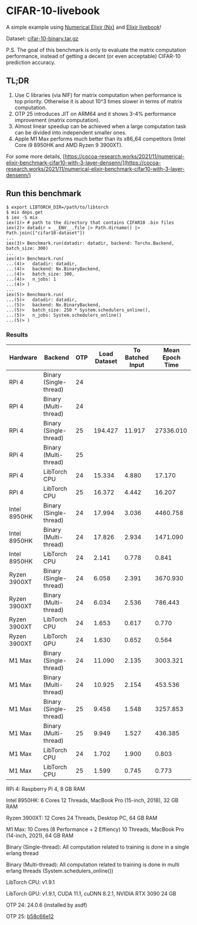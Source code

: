 # CIFAR-10-livebook
A simple example using [Numerical Elixir (Nx)](https://github.com/elixir-nx) and [Elixir livebook](https://github.com/livebook-dev/livebook)!

Dataset: [cifar-10-binary.tar.gz](https://www.cs.toronto.edu/\~kriz/cifar-10-binary.tar.gz)

P.S. The goal of this benchmark is only to evaluate the matrix computation performance, instead of getting a decent (or even acceptable) CIFAR-10 prediction accuracy.

## TL;DR

1. Use C libraries (via NIF) for matrix computation when performance is top priority. Otherwise it is about 10^3 times slower in terms of matrix computation.
2. OTP 25 introduces JIT on ARM64 and it shows 3-4% performance improvement (matrix computation).
3. Almost linear speedup can be achieved when a large computation task can be divided into independent smaller ones.
4. Apple M1 Max performs much better than its x86_64 competitors (Intel Core i9 8950HK and AMD Ryzen 9 3900XT).

For some more details, [https://cocoa-research.works/2021/11/numerical-elixir-benchmark-cifar10-with-3-layer-densenn/](https://cocoa-research.works/2021/11/numerical-elixir-benchmark-cifar10-with-3-layer-densenn/)

## Run this benchmark
```
$ export LIBTORCH_DIR=/path/to/libtorch
$ mix deps.get
$ iex -S mix
iex(1)> # path to the directory that contains CIFAR10 .bin files
iex(2)> datadir = __ENV__.file |> Path.dirname() |> Path.join(["cifar10-dataset"])
...
iex(3)> Benchmark.run(datadir: datadir, backend: Torchx.Backend, batch_size: 300)
...
iex(4)> Benchmark.run(
...(4)>   datadir: datadir, 
...(4)>   backend: Nx.BinaryBackend,
...(4)>   batch_size: 300,
...(4)>   n_jobs: 1
...(4)> )
...
iex(5)> Benchmark.run(
...(5)>   datadir: datadir, 
...(5)>   backend: Nx.BinaryBackend,
...(5)>   batch_size: 250 * System.schedulers_online(),
...(5)>   n_jobs: System.schedulers_online()
...(5)> )
```

### Results
| Hardware     | Backend                | OTP | Load Dataset | To Batched Input | Mean Epoch Time |
|--------------|------------------------|-----|--------------|------------------|-----------------|
| RPi 4        | Binary (Single-thread) | 24  |              |                  |                 |
| RPi 4        | Binary (Multi-thread)  | 24  |              |                  |                 |
| RPi 4        | Binary (Single-thread) | 25  | 194.427      | 11.917           | 27336.010       |
| RPi 4        | Binary (Multi-thread)  | 25  |              |                  |                 |
| RPi 4        | LibTorch CPU           | 24  | 15.334       | 4.880            | 17.170          |
| RPi 4        | LibTorch CPU           | 25  | 16.372       | 4.442            | 16.207          |
| Intel 8950HK | Binary (Single-thread) | 24  | 17.994       | 3.036            | 4460.758        |
| Intel 8950HK | Binary (Multi-thread)  | 24  | 17.826       | 2.934            | 1471.090        |
| Intel 8950HK | LibTorch CPU           | 24  | 2.141        | 0.778            | 0.841           |
| Ryzen 3900XT | Binary (Single-thread) | 24  | 6.058        | 2.391            | 3670.930        |
| Ryzen 3900XT | Binary (Multi-thread)  | 24  | 6.034        | 2.536            | 786.443         |
| Ryzen 3900XT | LibTorch CPU           | 24  | 1.653        | 0.617            | 0.770           |
| Ryzen 3900XT | LibTorch GPU           | 24  | 1.630        | 0.652            | 0.564           | 
| M1 Max       | Binary (Single-thread) | 24  | 11.090       | 2.135            | 3003.321        |
| M1 Max       | Binary (Multi-thread)  | 24  | 10.925       | 2.154            | 453.536         |
| M1 Max       | Binary (Single-thread) | 25  | 9.458        | 1.548            | 3257.853        |
| M1 Max       | Binary (Multi-thread)  | 25  | 9.949        | 1.527            | 436.385         |
| M1 Max       | LibTorch CPU           | 24  | 1.702        | 1.900            | 0.803           |
| M1 Max       | LibTorch CPU           | 25  | 1.599        | 0.745            | 0.773           | 

RPi 4: Raspberry Pi 4, 8 GB RAM

Intel 8950HK: 6 Cores 12 Threads, MacBook Pro (15-inch, 2018), 32 GB RAM

Ryzen 3900XT: 12 Cores 24 Threads, Desktop PC, 64 GB RAM

M1 Max: 10 Cores (8 Performance + 2 Effiency) 10 Threads, MacBook Pro (14-inch, 2021), 64 GB RAM

Binary (Single-thread): All computation related to training is done in a single erlang thread

Binary (Multi-thread): All computation related to training is done in multi erlang threads (System.schedulers_online())

LibTorch CPU: v1.9.1

LibTorch GPU: v1.9.1, CUDA 11.1, cuDNN 8.2.1, NVIDIA RTX 3090 24 GB

OTP 24: 24.0.6 (installed by asdf)

OTP 25: [b58c66e12](https://github.com/erlang/otp/tree/b58c66e123521bc8f2b2c9332f41ce8093a90dbc)
